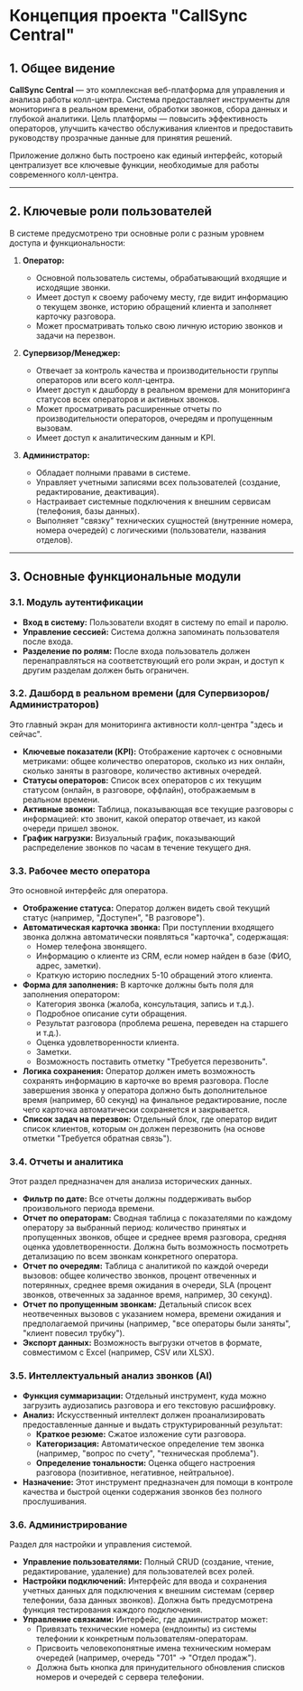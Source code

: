 # Концепция проекта "CallSync Central"

## 1. Общее видение

**CallSync Central** — это комплексная веб-платформа для управления и анализа работы колл-центра. Система предоставляет инструменты для мониторинга в реальном времени, обработки звонков, сбора данных и глубокой аналитики. Цель платформы — повысить эффективность операторов, улучшить качество обслуживания клиентов и предоставить руководству прозрачные данные для принятия решений.

Приложение должно быть построено как единый интерфейс, который централизует все ключевые функции, необходимые для работы современного колл-центра.

---

## 2. Ключевые роли пользователей

В системе предусмотрено три основные роли с разным уровнем доступа и функциональности:

1.  **Оператор:**
    *   Основной пользователь системы, обрабатывающий входящие и исходящие звонки.
    *   Имеет доступ к своему рабочему месту, где видит информацию о текущем звонке, историю обращений клиента и заполняет карточку разговора.
    *   Может просматривать только свою личную историю звонков и задачи на перезвон.

2.  **Супервизор/Менеджер:**
    *   Отвечает за контроль качества и производительности группы операторов или всего колл-центра.
    *   Имеет доступ к дашборду в реальном времени для мониторинга статусов всех операторов и активных звонков.
    *   Может просматривать расширенные отчеты по производительности операторов, очередям и пропущенным вызовам.
    *   Имеет доступ к аналитическим данным и KPI.

3.  **Администратор:**
    *   Обладает полными правами в системе.
    *   Управляет учетными записями всех пользователей (создание, редактирование, деактивация).
    *   Настраивает системные подключения к внешним сервисам (телефония, базы данных).
    *   Выполняет "связку" технических сущностей (внутренние номера, номера очередей) с логическими (пользователи, названия отделов).

---

## 3. Основные функциональные модули

### 3.1. Модуль аутентификации

*   **Вход в систему:** Пользователи входят в систему по email и паролю.
*   **Управление сессией:** Система должна запоминать пользователя после входа.
*   **Разделение по ролям:** После входа пользователь должен перенаправляться на соответствующий его роли экран, и доступ к другим разделам должен быть ограничен.

### 3.2. Дашборд в реальном времени (для Супервизоров/Администраторов)

Это главный экран для мониторинга активности колл-центра "здесь и сейчас".

*   **Ключевые показатели (KPI):** Отображение карточек с основными метриками: общее количество операторов, сколько из них онлайн, сколько заняты в разговоре, количество активных очередей.
*   **Статусы операторов:** Список всех операторов с их текущим статусом (онлайн, в разговоре, оффлайн), отображаемым в реальном времени.
*   **Активные звонки:** Таблица, показывающая все текущие разговоры с информацией: кто звонит, какой оператор отвечает, из какой очереди пришел звонок.
*   **График нагрузки:** Визуальный график, показывающий распределение звонков по часам в течение текущего дня.

### 3.3. Рабочее место оператора

Это основной интерфейс для оператора.

*   **Отображение статуса:** Оператор должен видеть свой текущий статус (например, "Доступен", "В разговоре").
*   **Автоматическая карточка звонка:** При поступлении входящего звонка должна автоматически появляться "карточка", содержащая:
    *   Номер телефона звонящего.
    *   Информацию о клиенте из CRM, если номер найден в базе (ФИО, адрес, заметки).
    *   Краткую историю последних 5-10 обращений этого клиента.
*   **Форма для заполнения:** В карточке должны быть поля для заполнения оператором:
    *   Категория звонка (жалоба, консультация, запись и т.д.).
    *   Подробное описание сути обращения.
    *   Результат разговора (проблема решена, переведен на старшего и т.д.).
    *   Оценка удовлетворенности клиента.
    *   Заметки.
    *   Возможность поставить отметку "Требуется перезвонить".
*   **Логика сохранения:** Оператор должен иметь возможность сохранять информацию в карточке во время разговора. После завершения звонка у оператора должно быть дополнительное время (например, 60 секунд) на финальное редактирование, после чего карточка автоматически сохраняется и закрывается.
*   **Список задач на перезвон:** Отдельный блок, где оператор видит список клиентов, которым он должен перезвонить (на основе отметки "Требуется обратная связь").

### 3.4. Отчеты и аналитика

Этот раздел предназначен для анализа исторических данных.

*   **Фильтр по дате:** Все отчеты должны поддерживать выбор произвольного периода времени.
*   **Отчет по операторам:** Сводная таблица с показателями по каждому оператору за выбранный период: количество принятых и пропущенных звонков, общее и среднее время разговора, средняя оценка удовлетворенности. Должна быть возможность посмотреть детализацию по всем звонкам конкретного оператора.
*   **Отчет по очередям:** Таблица с аналитикой по каждой очереди вызовов: общее количество звонков, процент отвеченных и потерянных, среднее время ожидания в очереди, SLA (процент звонков, отвеченных за заданное время, например, 30 секунд).
*   **Отчет по пропущенным звонкам:** Детальный список всех неотвеченных вызовов с указанием номера, времени ожидания и предполагаемой причины (например, "все операторы были заняты", "клиент повесил трубку").
*   **Экспорт данных:** Возможность выгрузки отчетов в формате, совместимом с Excel (например, CSV или XLSX).

### 3.5. Интеллектуальный анализ звонков (AI)

*   **Функция суммаризации:** Отдельный инструмент, куда можно загрузить аудиозапись разговора и его текстовую расшифровку.
*   **Анализ:** Искусственный интеллект должен проанализировать предоставленные данные и выдать структурированный результат:
    *   **Краткое резюме:** Сжатое изложение сути разговора.
    *   **Категоризация:** Автоматическое определение тем звонка (например, "вопрос по счету", "техническая проблема").
    *   **Определение тональности:** Оценка общего настроения разговора (позитивное, негативное, нейтральное).
*   **Назначение:** Этот инструмент предназначен для помощи в контроле качества и быстрой оценки содержания звонков без полного прослушивания.

### 3.6. Администрирование

Раздел для настройки и управления системой.

*   **Управление пользователями:** Полный CRUD (создание, чтение, редактирование, удаление) для пользователей всех ролей.
*   **Настройки подключений:** Интерфейс для ввода и сохранения учетных данных для подключения к внешним системам (сервер телефонии, база данных звонков). Должна быть предусмотрена функция тестирования каждого подключения.
*   **Управление связками:** Интерфейс, где администратор может:
    *   Привязать технические номера (ендпоинты) из системы телефонии к конкретным пользователям-операторам.
    *   Присвоить человекопонятные имена техническим номерам очередей (например, очередь "701" -> "Отдел продаж").
    *   Должна быть кнопка для принудительного обновления списков номеров и очередей с сервера телефонии.